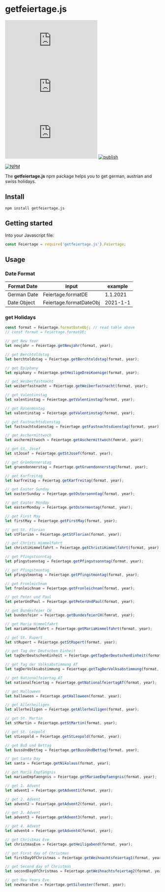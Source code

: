 # getfeiertage.js

[![NPM](https://img.shields.io/npm/v/getfeiertage.js)](https://www.npmjs.com/package/getfeiertage.js)
[![NPM_downloads](https://img.shields.io/npm/dm/getfeiertage.js)](https://www.npmjs.com/package/getfeiertage.js)
[![issues](https://img.shields.io/github/issues/mariuslang/getfeiertage.js)](https://github.com/MariusLang/getfeiertage.js)
[![publish](https://github.com/MariusLang/getfeiertage.js/actions/workflows/npm-publish.yml/badge.svg)](https://github.com/MariusLang/getfeiertage.js/actions/workflows/npm-publish.yml)

[![NPM](https://nodei.co/npm/getfeiertage.js.png?compact=true)](https://nodei.co/npm/getfeiertage.js/)

The **getfeiertage.js** npm package helps you to get german, austrian and swiss holidays.

## Install
```
npm install getfeiertage.js
```

## Getting started
Into your Javascript file:
```javascript
const Feiertage = require('getfeiertage.js').Feiertage;
```

## Usage
### Date Format
Format Date|input|example
---|---|---
German Date|Feiertage.formatDE|1.1.2021
Date Object|Feiertage.formatDateObj|2021-1-1

### get Holidays
```javascript
const format = Feiertage.formatDateObj; // read table above
// const format = Feiertage.formatDE;

// get New Year
let neujahr = Feiertage.getNeujahr(format, year);

// get Berchtoldstag
let berchtoldstag = Feiertage.getBerchtoldstag(format, year);

// get Epiphany
let epiphany = Feiertage.getHeiligeDreiKoenige(format, year);

// get Weiberfastnacht
let weiberfastnacht = Feiertage.getWeiberfastnacht(format, year);

// get Valentinstag
let valentinstag = Feiertage.getValentinstag(format, year);

// get Rosenmontag
let valentinstag = Feiertage.getValentinstag(format, year);

// get Fastnachtsdienstag
let fastnachtsdienstag = Feiertage.getFastnachtsdienstag(format, year);

// get Aschermittwoch
let aschermittwoch = Feiertage.getAschermittwoch(fomrat, year);

// get St. Josef
let stJosef = Feiertage.getStJosef(format, year);

// get Gründonnerstag
let gruendonnerstag = Feiertage.getGruendonnerstag(format, year);

// get Karfreitag
let karfreitag = Feiertag.getKarfreitag(format, year);

// get Easter Sunday
let easterSunday = Feiertage.getOstersonntag(format, year);

// get Easter Monday
let easterMonday = Feiertage.getOstermontag(format, year);

// get First May
let firstMay = Feiertage.getFirstMay(format, year);

// get St. Florian
let stFlorian = Feiertage.getStFlorian(format, year);

// get Christi Himmelfahrt
let christiHimmelfahrt = Feiertage.getChristiHimmelfahrt(format, year);

// get Pfingstsonntag
let pfingstsonntag = Feiertage.getPfingstsonntag(format, year);

// get Pfingstmontag
let pfingstmontag = Feiertage.getPfingstmontag(format, year);

// get Fronleichnam
let fronleichnam = Feiertage.getFronleichnam(format, year);

// get Peter und Paul
let peterUndPaul = Feiertage.getPeterUndPaul(format, year);

// get Bundesfeier CH
let bundesfeier = Feiertage.getBundesfeierCH(fomrat, year);

// get Maria Himmelfahrt
let mariaHimmelfahrt = Feiertage.getMariaHimmelfahrt(format, year);

// get St. Rupert
let stRupert = Feiertage.getStRupert(format, year);

// get Tag der Deutschen Einheit
let tagDerDeutschenEinheit = Feiertage.getTagDerDeutschenEinheit(format, year);

// get Tag der Volksabstimmung AT
let tagDerVolksabstimmung = Feiertage.getTagDerVolksabstimmung(format, year);

// get Nationalfeiertag AT
let nationalfeiertag = Feiertage.getNationalfeiertagAT(format, year);

// get Halloween
let halloween = Feiertage.getHalloween(format, year);

// get Allerheiligen
let allerheiligen = Feiertage.getAllerheiligen(format, year);

// get St. Martin
let stMartin = Feiertage.getStMartin(format, year);

// get St. Leopold
let stLeopold = Feiertage.getStLeopold(format, year);

// get Buß und Bettag
let bussUndBettag = Feiertage.getBussUndBettag(format, year);

// get Santa Day
let santa = Feiertage.getNikolaus(format, year);

// get Mariä Empfängnis
let mariaeEmpfaengnis = Feiertage.getMariaeEmpfaengnis(format, year);

// get 1. Advent
let advent1 = Feiertage.getAdvent1(format, year);

// get 2. Advent
let advent2 = Feiertage.getAdvent2(format, year);

// get 3. Advent
let advent3 = Feiertage.getAdvent3(format, year);

// get 4. Advent
let advent4 = Feiertage.getAdvent4(format, year);

// get Christmas Eve
let christmasEve = Feiertage.getHeiligabend(format, year);

// get First day of Christmas
let firstDayOfChristmas = Feiertage.getWeihnachtsfeiertag1(format, year);

// get Second day of Christmas
let secondDayOfChristmas = Feiertage.getWeihnachtsfeiertag2(format, year);

// get New Years Eve
let newYearsEve = Feiertage.getSilvester(format, year);
```
